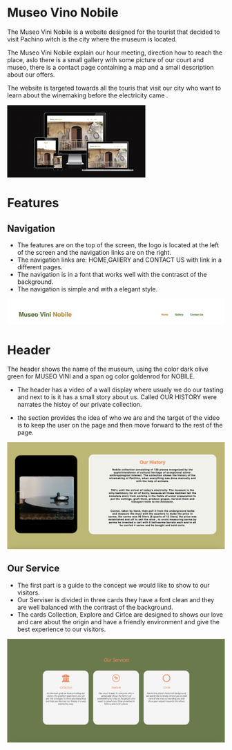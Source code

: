 # Museo Vino Nobile

The Museo Vini Nobile is a website designed for the tourist that decided to visit Pachino witch is the city where the museum is located.

The Museo Vini Nobile explain our hour meeting, direction how to reach the place, aslo there is a small gallery with some picture of our court and museo, there is a contact page containing a map and a small description about our offers. 

The website  is targeted towards all the touris that visit our city who want to learn about the winemaking before the electricity came .


![devises reponsive](/asset/images/diff.device.png)

# Features
## Navigation

* The features are on the top of the screen, the logo is located at the left of the screen and the navigation links are on the right.
* The navigation links are: HOME,GAllERY and CONTACT US with link in a different pages.
* The navigation is in a font that works well with the contrasct of the background.
* The navigation is simple and with a elegant style.

![devises reponsive](/asset/images/navbar.png)
# Header

The header shows the name of the museum, using the color dark olive green for MUSEO VINI and a span og color goldenrod for NOBILE. 

* The header has a video of a wall display where usualy we do our tasting and next to is it has a small story about us. Called OUR HISTORY were narrates the histoy of our private collection.

* the section provides the idea of who we are and the target of the video is to keep the user on the page and then move forward to the rest of the page.

![devises reponsive](/asset/images/header.png)

## Our Service 

* The first part is a guide to the concept we would like to show to our visitors.
* Our Serviser is divided in three cards they have a font clean and they are well balanced with the contrast of the background.
* The cards Collection, Explore and Cirlce are designed to shows our love and care about the origin and have a friendly environment and give the best experience to our visitors.

![devises reponsive](/asset/images/ourservice.png)